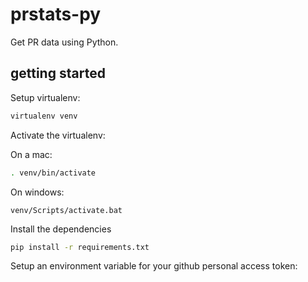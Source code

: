# prstats-py

Get PR data using Python.

## getting started
Setup virtualenv:
```bash
virtualenv venv
```

Activate the virtualenv:

On a mac:
```bash
. venv/bin/activate
```

On windows:
```
venv/Scripts/activate.bat
```
Install the dependencies
```bash
pip install -r requirements.txt
```

Setup an environment variable for your github personal access token:

